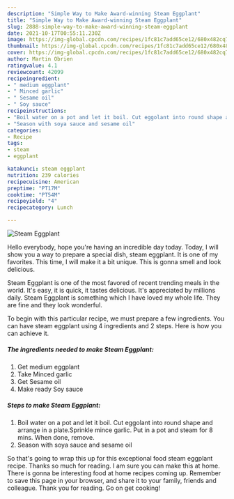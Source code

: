 ```yaml
---
description: "Simple Way to Make Award-winning Steam Eggplant"
title: "Simple Way to Make Award-winning Steam Eggplant"
slug: 2888-simple-way-to-make-award-winning-steam-eggplant
date: 2021-10-17T00:55:11.230Z
image: https://img-global.cpcdn.com/recipes/1fc81c7add65ce12/680x482cq70/steam-eggplant-recipe-main-photo.jpg
thumbnail: https://img-global.cpcdn.com/recipes/1fc81c7add65ce12/680x482cq70/steam-eggplant-recipe-main-photo.jpg
cover: https://img-global.cpcdn.com/recipes/1fc81c7add65ce12/680x482cq70/steam-eggplant-recipe-main-photo.jpg
author: Martin Obrien
ratingvalue: 4.1
reviewcount: 42099
recipeingredient:
- " medium eggplant"
- " Minced garlic"
- " Sesame oil"
- " Soy sauce"
recipeinstructions:
- "Boil water on a pot and let it boil. Cut eggolant into round shape and arrange in a plate.Sprinkle mince garlic. Put in a pot and steam for 8 mins. When done, remove."
- "Season with soya sauce and sesame oil"
categories:
- Recipe
tags:
- steam
- eggplant

katakunci: steam eggplant 
nutrition: 239 calories
recipecuisine: American
preptime: "PT17M"
cooktime: "PT54M"
recipeyield: "4"
recipecategory: Lunch

---
```



![Steam Eggplant](https://img-global.cpcdn.com/recipes/1fc81c7add65ce12/680x482cq70/steam-eggplant-recipe-main-photo.jpg)

Hello everybody, hope you're having an incredible day today. Today, I will show you a way to prepare a special dish, steam eggplant. It is one of my favorites. This time, I will make it a bit unique. This is gonna smell and look delicious.



Steam Eggplant is one of the most favored of recent trending meals in the world. It's easy, it is quick, it tastes delicious. It's appreciated by millions daily. Steam Eggplant is something which I have loved my whole life. They are fine and they look wonderful.


To begin with this particular recipe, we must prepare a few ingredients. You can have steam eggplant using 4 ingredients and 2 steps. Here is how you can achieve it.

<!--inarticleads1-->

##### The ingredients needed to make Steam Eggplant:

1. Get  medium eggplant
1. Take  Minced garlic
1. Get  Sesame oil
1. Make ready  Soy sauce




<!--inarticleads2-->

##### Steps to make Steam Eggplant:

1. Boil water on a pot and let it boil. Cut eggolant into round shape and arrange in a plate.Sprinkle mince garlic. Put in a pot and steam for 8 mins. When done, remove.
1. Season with soya sauce and sesame oil




So that's going to wrap this up for this exceptional food steam eggplant recipe. Thanks so much for reading. I am sure you can make this at home. There is gonna be interesting food at home recipes coming up. Remember to save this page in your browser, and share it to your family, friends and colleague. Thank you for reading. Go on get cooking!
